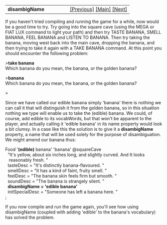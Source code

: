 ---
---
<table width="100%" data-border="0" data-cellspacing="0"
data-cellpadding="3" data-bgcolor="#C0C0C0">
<colgroup>
<col style="width: 50%" />
<col style="width: 50%" />
</colgroup>
<tbody>
<tr>
<td style="text-align: left;"><strong>disambigName<br />
</strong></td>
<td style="text-align: right;"><a href="food.html">[Previous]</a> <a
href="generalintroduction.html">[Main]</a> <a
href="wearable.html">[Next]</a></td>
</tr>
</tbody>
</table>

  
If you haven't tried compiling and running the game for a while, now
would be a good time to try. Try going into the square cave (using the
MEGA or FIAT LUX command to light your path) and then try TASTE BANANA,
SMELL BANANA, FEEL BANANA and LISTEN TO BANANA. Then try taking the
banana, moving west back into the main cave, dropping the banana, and
then trying to take it again with a TAKE BANANA command. At this point
you should encounter the following problem:  
  
\>**take banana**  
Which banana do you mean, the banana, or the golden banana?  
  
\>**banana**  
Which banana do you mean, the banana, or the golden banana?  
  
\>  
  
Since we have called our edible banana simply 'banana' there is nothing
we can call it that will distinguish it from the golden banana, so in
this situation nothing we type will enable us to take the (edible)
banana. We could, of course, add edible to its vocabWords, but that
won't be apparent to the player, and actually calling it 'edible banana'
in its name property would look a bit clumsy. In a case like this the
solution is to give it a **disambigName** property, a name that will be
used solely for the purpose of disambiguation. We might amend our banana
thus:  
  
Food '**(edible)** banana' 'banana' @squareCave  
  "It's yellow, about six inches long, and slightly curved. And It looks  
   reasonably fresh. "  
  tasteDesc = "It's distinctly banana-flavoured. "  
  smellDesc = "It has a kind of faint, fruity smell. "  
  feelDesc = "The banana skin feels firm but smooth. "  
  soundDesc = "The banana is strangely silent. "  
  **disambigName = 'edible banana'**  
  initSpecialDesc = "Someone has left a banana here. "  
;  
  
If you now compile and run the game again, you'll see how using
disambigName (coupled with adding 'edible' to the banana's vocabulary)
has solved the problem.  
  
